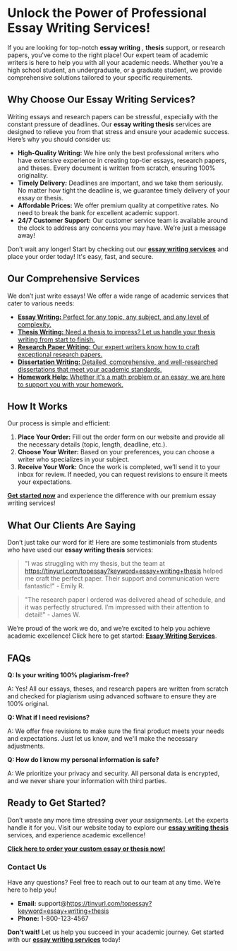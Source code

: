 # Unlock the Power of Professional Essay Writing Services!

If you are looking for top-notch **essay writing** , **thesis** support, or research papers, you've come to the right place! Our expert team of academic writers is here to help you with all your academic needs. Whether you're a high school student, an undergraduate, or a graduate student, we provide comprehensive solutions tailored to your specific requirements.

## Why Choose Our Essay Writing Services?

Writing essays and research papers can be stressful, especially with the constant pressure of deadlines. Our **essay writing thesis** services are designed to relieve you from that stress and ensure your academic success. Here’s why you should consider us:

- **High-Quality Writing:** We hire only the best professional writers who have extensive experience in creating top-tier essays, research papers, and theses. Every document is written from scratch, ensuring 100% originality.
- **Timely Delivery:** Deadlines are important, and we take them seriously. No matter how tight the deadline is, we guarantee timely delivery of your essay or thesis.
- **Affordable Prices:** We offer premium quality at competitive rates. No need to break the bank for excellent academic support.
- **24/7 Customer Support:** Our customer service team is available around the clock to address any concerns you may have. We’re just a message away!

Don’t wait any longer! Start by checking out our [**essay writing services**](https://tinyurl.com/topessay?keyword=essay+writing+thesis) and place your order today! It's easy, fast, and secure.

## Our Comprehensive Services

We don’t just write essays! We offer a wide range of academic services that cater to various needs:

- [**Essay Writing:** Perfect for any topic, any subject, and any level of complexity.](https://tinyurl.com/topessay?keyword=essay+writing+thesis)
- [**Thesis Writing:** Need a thesis to impress? Let us handle your thesis writing from start to finish.](https://tinyurl.com/topessay?keyword=essay+writing+thesis)
- [**Research Paper Writing:** Our expert writers know how to craft exceptional research papers.](https://tinyurl.com/topessay?keyword=essay+writing+thesis)
- [**Dissertation Writing:** Detailed, comprehensive, and well-researched dissertations that meet your academic standards.](https://tinyurl.com/topessay?keyword=essay+writing+thesis)
- [**Homework Help:** Whether it's a math problem or an essay, we are here to support you with your homework.](https://tinyurl.com/topessay?keyword=essay+writing+thesis)

## How It Works

Our process is simple and efficient:

1. **Place Your Order:** Fill out the order form on our website and provide all the necessary details (topic, length, deadline, etc.).
2. **Choose Your Writer:** Based on your preferences, you can choose a writer who specializes in your subject.
3. **Receive Your Work:** Once the work is completed, we’ll send it to your inbox for review. If needed, you can request revisions to ensure it meets your expectations.

[**Get started now**](https://tinyurl.com/topessay?keyword=essay+writing+thesis) and experience the difference with our premium essay writing services!

## What Our Clients Are Saying

Don’t just take our word for it! Here are some testimonials from students who have used our **essay writing thesis** services:

> "I was struggling with my thesis, but the team at https://tinyurl.com/topessay?keyword=essay+writing+thesis helped me craft the perfect paper. Their support and communication were fantastic!" - Emily R.

> "The research paper I ordered was delivered ahead of schedule, and it was perfectly structured. I’m impressed with their attention to detail!" - James W.

We’re proud of the work we do, and we’re excited to help you achieve academic excellence! Click here to get started: [**Essay Writing Services**](https://tinyurl.com/topessay?keyword=essay+writing+thesis).

## FAQs

**Q: Is your writing 100% plagiarism-free?**

A: Yes! All our essays, theses, and research papers are written from scratch and checked for plagiarism using advanced software to ensure they are 100% original.

**Q: What if I need revisions?**

A: We offer free revisions to make sure the final product meets your needs and expectations. Just let us know, and we'll make the necessary adjustments.

**Q: How do I know my personal information is safe?**

A: We prioritize your privacy and security. All personal data is encrypted, and we never share your information with third parties.

## Ready to Get Started?

Don’t waste any more time stressing over your assignments. Let the experts handle it for you. Visit our website today to explore our [**essay writing thesis**](https://tinyurl.com/topessay?keyword=essay+writing+thesis) services, and experience academic excellence!

[**Click here to order your custom essay or thesis now!**](https://tinyurl.com/topessay?keyword=essay+writing+thesis)

### Contact Us

Have any questions? Feel free to reach out to our team at any time. We’re here to help you!

- **Email:** support@https://tinyurl.com/topessay?keyword=essay+writing+thesis
- **Phone:** 1-800-123-4567

**Don’t wait!** Let us help you succeed in your academic journey. Get started with our [**essay writing services**](https://tinyurl.com/topessay?keyword=essay+writing+thesis) today!
